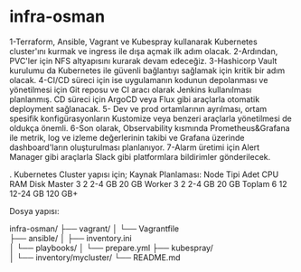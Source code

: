 # infra-osman

1-Terraform, Ansible, Vagrant ve Kubespray kullanarak Kubernetes cluster'ını kurmak ve ingress ile dışa açmak ilk adım olacak. 
2-Ardından, PVC'ler için NFS altyapısını kurarak devam edeceğiz. 
3-Hashicorp Vault kurulumu da Kubernetes ile güvenli bağlantıyı sağlamak için kritik bir adım olacak.
4-CI/CD süreci için ise uygulamanın kodunun depolanması ve yönetilmesi için Git reposu ve CI aracı olarak Jenkins kullanılması planlanmış. CD süreci için ArgoCD veya Flux gibi araçlarla otomatik deployment sağlanacak. 
5- Dev ve prod ortamlarının ayrılması, ortam spesifik konfigürasyonların Kustomize veya benzeri araçlarla yönetilmesi de oldukça önemli.
6-Son olarak, Observability kısmında Prometheus&Grafana ile metrik, log ve izleme değerlerinin takibi ve Grafana üzerinde dashboard'ların oluşturulması planlanıyor. 7-Alarm üretimi için Alert Manager gibi araçlarla Slack gibi platformlara bildirimler gönderilecek.

.
Kubernetes Cluster yapısı için;
Kaynak Planlaması:
Node Tipi	Adet CPU	RAM	       Disk
Master	     3	  2	   2-4 GB	  20 GB
Worker	     3	  2	   2-4 GB	  20 GB
Toplam	     6	 12	   12-24 GB	  120 GB+

Dosya yapısı:

infra-osman/
├── vagrant/
│   └── Vagrantfile     
├── ansible/
│   ├── inventory.ini  
│   └── playbooks/
│       └── prepare.yml 
├── kubespray/          
│   └── inventory/mycluster/ 
└── README.md

